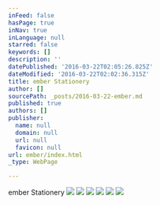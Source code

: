 ```yaml
---
inFeed: false
hasPage: true
inNav: true
inLanguage: null
starred: false
keywords: []
description: ''
datePublished: '2016-03-22T02:05:26.825Z'
dateModified: '2016-03-22T02:02:36.315Z'
title: ember Stationery
author: []
sourcePath: _posts/2016-03-22-ember.md
published: true
authors: []
publisher:
  name: null
  domain: null
  url: null
  favicon: null
url: ember/index.html
_type: WebPage

---
```

ember Stationery
![](https://the-grid-user-content.s3-us-west-2.amazonaws.com/c531fe84-99be-4044-b01d-b1a27da502f7.jpg)
![](https://the-grid-user-content.s3-us-west-2.amazonaws.com/7df58701-63cc-464e-89bf-dc204d3afff3.jpg)
![](https://the-grid-user-content.s3-us-west-2.amazonaws.com/bd9372c7-3e5d-4de9-b9df-3f2bcdf0c7a4.jpg)
![](https://the-grid-user-content.s3-us-west-2.amazonaws.com/bb10b901-e9ef-4a4d-a1ca-6e2521989e40.jpg)
![](https://the-grid-user-content.s3-us-west-2.amazonaws.com/99fdc76e-38b9-4902-9736-cab8fbf843c5.jpg)
![](https://the-grid-user-content.s3-us-west-2.amazonaws.com/3b28d3b2-8ab6-464a-b4a4-23d41535e0ad.jpg)